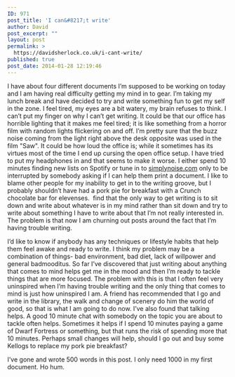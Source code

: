 ```yaml
---
ID: 971
post_title: 'I can&#8217;t write'
author: David
post_excerpt: ""
layout: post
permalink: >
  https://davidsherlock.co.uk/i-cant-write/
published: true
post_date: 2014-01-28 12:19:46
---
```

I have about four different documents I’m supposed to be working on today and I am having real difficulty getting my mind in to gear. I’m taking my lunch break and have decided to try and write something fun to get my self in the zone. I feel tired, my eyes are a bit watery, my brain refuses to think. I can’t put my finger on why I can’t get writing. It could be that our office has horrible lighting that it makes me feel tired; it is like something from a horror film with random lights flickering on and off. I’m pretty sure that the buzz noise coming from the light right above the desk opposite was used in the film "Saw". It could be how loud the office is; while it sometimes has its virtues most of the time I end up cursing the open office setup. I have tried to put my headphones in and that seems to make it worse. I either spend 10 minutes finding new lists on Spotify or tune in to <a href="http://simplynoise.com">simplynoise.com</a> only to be interrupted by somebody asking if I can help them print a document. I like to blame other people for my inability to get in to the writing groove, but I probably shouldn’t have had a pork pie for breakfast with a Crunch chocolate bar for elevenses.  find that the only way to get writing is to sit down and write about whatever is in my mind rather than sit down and try to write about something I have to write about that I’m not really interested in. The problem is that now I am churning out posts around the fact that I’m having trouble writing.

I’d like to know if anybody has any techniques or lifestyle habits that help them feel awake and ready to write. I think my problem may be a combination of things- bad environment, bad diet, lack of willpower and general badmooditus. So far I’ve discovered that just writing about anything that comes to mind helps get me in the mood and then I’m ready to tackle things that are more focused. The problem with this is that I often feel very uninspired when I’m having trouble writing and the only thing that comes to mind is just how uninspired I am. A friend has recommended that I go and write in the library, the walk and change of scenery do him the world of good, so that is what I am going to do now. I’ve also found that talking helps. A good 10 minute chat with somebody on the topic you are about to tackle often helps. Sometimes it helps if I spend 10 minutes paying a game of Dwarf Fortress or something, but that runs the risk of spending more that 10 minutes. Perhaps small changes will help, should I go out and buy some Kellogs to replace my pork pie breakfast?

I’ve gone and wrote 500 words in this post. I only need 1000 in my first document. Ho hum.